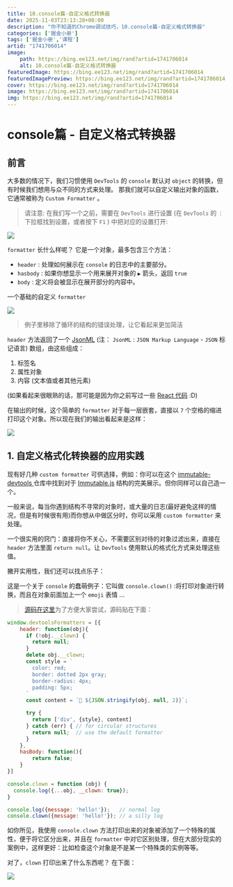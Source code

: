 ```yaml
---
title: 10.console篇-自定义格式转换器
date: 2025-11-03T23:13:28+08:00
description: "你不知道的Chrome调试技巧，10.console篇-自定义格式转换器"
categories: ['掘金小册']
tags: ['掘金小册','课程']
artid: "1741706014"
image:
    path: https://bing.ee123.net/img/rand?artid=1741706014
    alt: 10.console篇-自定义格式转换器
featuredImage: https://bing.ee123.net/img/rand?artid=1741706014
featuredImagePreview: https://bing.ee123.net/img/rand?artid=1741706014
cover: https://bing.ee123.net/img/rand?artid=1741706014
image: https://bing.ee123.net/img/rand?artid=1741706014
img: https://bing.ee123.net/img/rand?artid=1741706014
---
```


# console篇 - 自定义格式转换器

## 前言
大多数的情况下，我们习惯使用 `DevTools` 的 `console` 默认对 `object` 的转换，但有时候我们想用与众不同的方式来处理。
那我们就可以自定义输出对象的函数，它通常被称为 `Custom Formatter` 。

> 请注意: 在我们写一个之前，需要在 `DevTools` 进行设置 (在 `DevTools` 的 `⋮` 下拉框找到设置，或者按下 `F1` ) 中把对应的设置打开:

![](https://p1-jj.byteimg.com/tos-cn-i-t2oaga2asx/gold-user-assets/2018/12/14/167abc4fc44e3add~tplv-t2oaga2asx-image.image)

`formatter` 长什么样呢？ 它是一个对象，最多包含三个方法：

- `header` : 处理如何展示在 `console` 的日志中的主要部分。
- `hasbody` : 如果你想显示一个用来展开对象的 `▶` 箭头，返回 `true`
- `body` : 定义将会被显示在展开部分的内容中。

一个基础的自定义 `formatter`

![](https://p1-jj.byteimg.com/tos-cn-i-t2oaga2asx/gold-user-assets/2018/12/14/167abc4fbd4b892f~tplv-t2oaga2asx-image.image)

> 例子里移除了循环的结构的错误处理，让它看起来更加简洁

`header` 方法返回了一个 [JsonML](http://www.jsonml.org/) (注： `JsonML` : `JSON Markup Language` - `JSON` 标记语言) 数组，由这些组成：

1. 标签名
2. 属性对象
3. 内容 (文本值或者其他元素)

(如果看起来很眼熟的话，那可能是因为你之前写过一些 [React 代码](https://reactjs.org/docs/react-without-jsx.html) :D)

在输出的时候，这个简单的 `formatter` 对于每一层嵌套，直接以 `7` 个空格的缩进打印这个对象。所以现在我们的输出看起来是这样：

![](https://p1-jj.byteimg.com/tos-cn-i-t2oaga2asx/gold-user-assets/2018/12/14/167abc4fc493cb88~tplv-t2oaga2asx-image.image)

## 1. 自定义格式化转换器的应用实践

现有好几种 `custom formatter` 可供选择，例如：你可以在这个 [immutable-devtools ](https://github.com/andrewdavey/immutable-devtools) 仓库中找到对于 [Immutable.js](https://facebook.github.io/immutable-js/)  结构的完美展示。但你同样可以自己造一个。

一般来说，每当你遇到结构不寻常的对象时，或大量的日志(最好避免这样的情况，但是有时候很有用)而你想从中做区分时，你可以采用 `custom formatter` 来处理。

一个很实用的窍门：直接将你不关心，不需要区别对待的对象过滤出来，直接在 `header` 方法里面 `return null`。让 `DevTools` 使用默认的格式化方式来处理这些值。

撇开实用性，我们还可以找点乐子：

这是一个关于 `console` 的蠢萌例子：它叫做 `console.clown()` :将打印对象进行转换，而且在对象前面加上一个 `emoji` 表情 ... 

> [源码在这里](https://gist.github.com/sulco/e635a7511d5ff17d44fe9bb2ab8b3cc6)为了方便大家尝试，源码贴在下面：

```javascript
window.devtoolsFormatters = [{
    header: function(obj){
      if (!obj.__clown) {
        return null;
      }
      delete obj.__clown;
      const style = `
        color: red;
        border: dotted 2px gray;
        border-radius: 4px;
        padding: 5px;
      `
      const content = `🤡 ${JSON.stringify(obj, null, 2)}`;

      try {
        return ['div', {style}, content]
      } catch (err) { // for circular structures
        return null;  // use the default formatter
      }
    },
    hasBody: function(){
        return false;
    }
}]

console.clown = function (obj) {
  console.log({...obj, __clown: true});
}

console.log({message: 'hello!'});   // normal log
console.clown({message: 'hello!'}); // a silly log
```

如你所见，我使用 `console.clown` 方法打印出来的对象被添加了一个特殊的属性，便于将它区分出来，并且在 `formatter` 中对它区别处理，但在大部分现实的案例中，这样更好：比如检查这个对象是不是某一个特殊类的实例等等。

对了，`clown` 打印出来了什么东西呢？ 在下面：

![](https://p1-jj.byteimg.com/tos-cn-i-t2oaga2asx/gold-user-assets/2018/12/14/167abc4fbd5ae3f6~tplv-t2oaga2asx-image.image)
